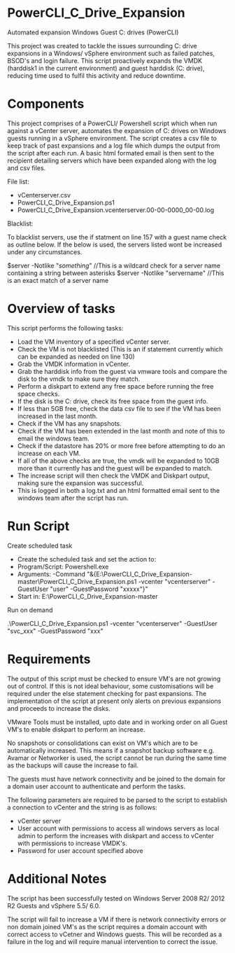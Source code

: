 # PowerCLI_C_Drive_Expansion
Automated expansion Windows Guest C: drives (PowerCLI)

This project was created to tackle the issues surrounding C: drive expansions in a Windows/ vSphere environment such as failed patches, BSOD's and login failure. This script proactively expands the VMDK (harddisk1 in the current environment) and guest harddisk (C: drive), reducing time used to fulfil this activity and reduce downtime.

# Components 

This project comprises of a PowerCLI/ Powershell script which when run against a vCenter server, automates the expansion of C: drives on Windows guests running in a vSphere environment. The script creates a csv file to keep track of past expansions and a log file which dumps the output from the script after each run. A basic html formated email is then sent to the recipient detailing servers which have been expanded along with the log and csv files.

File list:
- vCenterserver.csv
- PowerCLI_C_Drive_Expansion.ps1
- PowerCLI_C_Drive_Expansion.vcenterserver.00-00-0000_00-00.log

Blacklist:

To blacklist servers, use the if statment on line 157 with a guest name check as outline below. If the below is used, the servers listed wont be increased under any circumstances.

$server -Notlike "*something*"       //This is a wildcard check for a server name containing a string between asterisks 
$server -Notlike "servername"        //This is an exact match of a server name

# Overview of tasks

This script performs the following tasks:

- Load the VM inventory of a specified vCenter server.
- Check the VM is not blacklisted (This is an if statement currently which can be expanded as needed on line 130)
- Grab the VMDK information in vCenter.
- Grab the harddisk info from the guest via vmware tools and compare the disk to the vmdk to make sure they match.
- Perform a diskpart to extend any free space before running the free space checks.
- If the disk is the C: drive, check its free space from the guest info.
- If less than 5GB free, check the data csv file to see if the VM has been increased in the last month.
- Check if the VM has any snapshots.
- Check if the VM has been extended in the last month and note of this to email the windows team.
- Check if the datastore has 20% or more free before attempting to do an increase on each VM.
- If all of the above checks are true, the vmdk will be expanded to 10GB more than it currently has and the guest will be expanded to match.
- The increase script will then check the VMDK and Diskpart output, making sure the expansion was successful. 
- This is logged in both a log.txt and an html formatted email sent to the windows team after the script has run.

# Run Script

Create scheduled task

- Create the scheduled task and set the action to:
- Program/Script: Powershell.exe
- Arguments: -Command "&{E:\PowerCLI_C_Drive_Expansion-master\PowerCLI_C_Drive_Expansion.ps1 -vcenter "vcenterserver" -GuestUser "user" -GuestPassword "xxxxx"}"
- Start in: E:\PowerCLI_C_Drive_Expansion-master

Run on demand

.\PowerCLI_C_Drive_Expansion.ps1 -vcenter "vcenterserver" -GuestUser "svc_xxx" -GuestPassword "xxx"

# Requirements

The output of this script must be checked to ensure VM's are not growing out of control. If this is not ideal behaviour, some customisations will be required under the else statement checking for past expansions. The implementation of the script at present only alerts on previous expansions and proceeds to increase the disks.

VMware Tools must be installed, upto date and in working order on all Guest VM's to enable diskpart to perform an increase.

No snapshots or consolidations can exist on VM's which are to be automatically increased. This means if a snapshot backup software e.g. Avamar or Networker is used, the script cannot be run during the same time as the backups will cause the increase to fail. 

The guests must have network connectivity and be joined to the domain for a domain user account to authenticate and perform the tasks.

The following parameters are required to be parsed to the script to establish a connection to vCenter and the string is as follows:

- vCenter server
- User account with permissions to access all windows servers as local admin to perform the increases with diskpart and access to vCenter with permissions to increase VMDK's.
- Password for user account specified above

# Additional Notes

The script has been successfully tested on Windows Server 2008 R2/ 2012 R2 Guests and vSphere 5.5/ 6.0.

The script will fail to increase a VM if there is network connectivity errors or non domain joined VM's as the script requires a domain account with correct access to vCetner and Windows guests. This will be recorded as a failure in the log and will require manual intervention to correct the issue.
